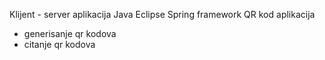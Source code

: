 Klijent - server aplikacija
Java
Eclipse
Spring framework
QR kod aplikacija
- generisanje qr kodova
- citanje qr kodova
